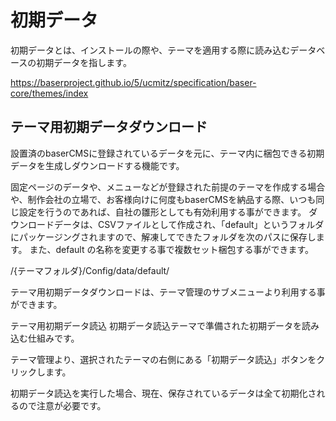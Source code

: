 # 初期データ

初期データとは、インストールの際や、テーマを適用する際に読み込むデータベースの初期データを指します。

https://baserproject.github.io/5/ucmitz/specification/baser-core/themes/index



## テーマ用初期データダウンロード

設置済のbaserCMSに登録されているデータを元に、テーマ内に梱包できる初期データを生成しダウンロードする機能です。

固定ページのデータや、メニューなどが登録された前提のテーマを作成する場合や、制作会社の立場で、お客様向けに何度もbaserCMSを納品する際、いつも同じ設定を行うのであれば、自社の雛形としても有効利用する事ができます。
ダウンロードデータは、CSVファイルとして作成され、「default」というフォルダにパッケージングされますので、解凍してできたフォルダを次のパスに保存します。
また、default の名称を変更する事で複数セット梱包する事ができます。

/{テーマフォルダ}/Config/data/default/

テーマ用初期データダウンロードは、テーマ管理のサブメニューより利用する事ができます。


テーマ用初期データ読込
初期データ読込テーマで準備された初期データを読み込む仕組みです。

テーマ管理より、選択されたテーマの右側にある「初期データ読込」ボタンをクリックします。

初期データ読込を実行した場合、現在、保存されているデータは全て初期化されるので注意が必要です。
